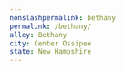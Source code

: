 ```yaml
---
﻿nonslashpermalink: bethany
permalink: /bethany/
alley: Bethany
city: Center Ossipee
state: New Hampshire
---
```

